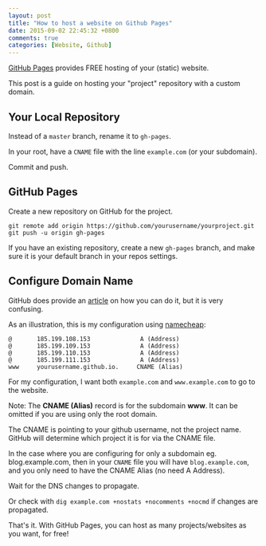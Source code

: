 ```yaml
---
layout: post
title: "How to host a website on Github Pages"
date: 2015-09-02 22:45:32 +0800
comments: true
categories: [Website, Github]
---
```


[GitHub Pages](https://pages.github.com) provides FREE hosting of your (static) website.

This post is a guide on hosting your "project" repository with a custom domain.

<!-- more -->

## Your Local Repository

Instead of a `master` branch, rename it to `gh-pages`.

In your root, have a `CNAME` file with the line `example.com` (or your subdomain).

Commit and push.

## GitHub Pages

Create a new repository on GitHub for the project.

    git remote add origin https://github.com/yourusername/yourproject.git
    git push -u origin gh-pages

If you have an existing repository, create a new `gh-pages` branch, and make sure it is your default branch in your repos settings.

## Configure Domain Name

GitHub does provide an [article](https://help.github.com/articles/tips-for-configuring-an-a-record-with-your-dns-provider/) on how you can do it, but it is very confusing.

As an illustration, this is my configuration using [namecheap](http://www.namecheap.com/?aff=68466):

    @       185.199.108.153              A (Address)
    @       185.199.109.153              A (Address)
    @       185.199.110.153              A (Address)
    @       185.199.111.153              A (Address)
    www     yourusername.github.io.     CNAME (Alias)

For my configuration, I want both `example.com` and `www.example.com` to go to the website.

Note: The **CNAME (Alias)** record is for the subdomain **www**. It can be omitted if you are using only the root domain.

The CNAME is pointing to your github username, not the project name. GitHub will determine which project it is for via the CNAME file.

In the case where you are configuring for only a subdomain eg. blog.example.com, then in your `CNAME` file you will have `blog.example.com`, and you only need to have the CNAME Alias (no need A Address).

Wait for the DNS changes to propagate.

Or check with `dig example.com +nostats +nocomments +nocmd` if changes are propagated.

That's it. With GitHub Pages, you can host as many projects/websites as you want, for free!
